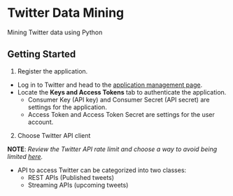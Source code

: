 # Twitter Data Mining

Mining Twitter data using Python

## Getting Started
1. Register the application.  
- Log in to Twitter and head to the [application management page](http://apps.twitter.com/).  
- Locate the **Keys and Access Tokens** tab to authenticate the application.  
  - Consumer Key (API key) and Consumer Secret (API secret) are settings for the application.
  - Access Token and Access Token Secret are settings for the user account.
2. Choose Twitter API client


**NOTE**: *Review the Twitter API rate limit and choose a way to avoid being limited [here](https://dev.twitter.com/rest/public/rate-limiting).*  
* API to access Twitter can be categorized into two classes:
  * REST APIs (Published tweets)
  * Streaming APIs (upcoming tweets)
